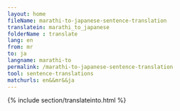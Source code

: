 ```yaml
---
layout: home
fileName: marathi-to-japanese-sentence-translation
translatein: marathi_to_japanese
folderName : translate
lang: en
from: mr
to: ja
langname: marathi-to
permalink: /marathi-to-japanese-sentence-translation
tool: sentence-translations
matchurls: en&&mr&&ja
---
```

{% include section/translateinto.html %}
